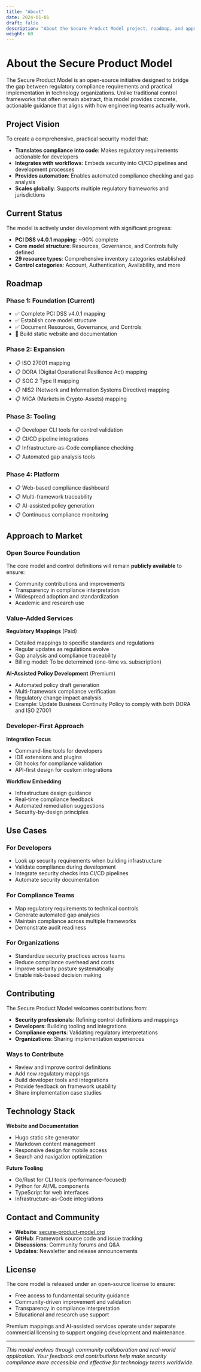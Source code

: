 ```yaml
---
title: "About"
date: 2024-01-01
draft: false
description: "About the Secure Product Model project, roadmap, and approach to market"
weight: 60
---
```


# About the Secure Product Model

The Secure Product Model is an open-source initiative designed to bridge the gap between regulatory compliance requirements and practical implementation in technology organizations. Unlike traditional control frameworks that often remain abstract, this model provides concrete, actionable guidance that aligns with how engineering teams actually work.

## Project Vision

To create a comprehensive, practical security model that:

- **Translates compliance into code**: Makes regulatory requirements actionable for developers
- **Integrates with workflows**: Embeds security into CI/CD pipelines and development processes
- **Provides automation**: Enables automated compliance checking and gap analysis
- **Scales globally**: Supports multiple regulatory frameworks and jurisdictions

## Current Status

The model is actively under development with significant progress:

- **PCI DSS v4.0.1 mapping**: ~90% complete
- **Core model structure**: Resources, Governance, and Controls fully defined
- **29 resource types**: Comprehensive inventory categories established
- **Control categories**: Account, Authentication, Availability, and more

## Roadmap

### Phase 1: Foundation (Current)
- ✅ Complete PCI DSS v4.0.1 mapping
- ✅ Establish core model structure
- ✅ Document Resources, Governance, and Controls
- 🔄 Build static website and documentation

### Phase 2: Expansion
- 📋 ISO 27001 mapping
- 📋 DORA (Digital Operational Resilience Act) mapping
- 📋 SOC 2 Type II mapping
- 📋 NIS2 (Network and Information Systems Directive) mapping
- 📋 MiCA (Markets in Crypto-Assets) mapping

### Phase 3: Tooling
- 📋 Developer CLI tools for control validation
- 📋 CI/CD pipeline integrations
- 📋 Infrastructure-as-Code compliance checking
- 📋 Automated gap analysis tools

### Phase 4: Platform
- 📋 Web-based compliance dashboard
- 📋 Multi-framework traceability
- 📋 AI-assisted policy generation
- 📋 Continuous compliance monitoring

## Approach to Market

### Open Source Foundation
The core model and control definitions will remain **publicly available** to ensure:
- Community contributions and improvements
- Transparency in compliance interpretation
- Widespread adoption and standardization
- Academic and research use

### Value-Added Services

**Regulatory Mappings** (Paid)
- Detailed mappings to specific standards and regulations
- Regular updates as regulations evolve
- Gap analysis and compliance traceability
- Billing model: To be determined (one-time vs. subscription)

**AI-Assisted Policy Development** (Premium)
- Automated policy draft generation
- Multi-framework compliance verification
- Regulatory change impact analysis
- Example: Update Business Continuity Policy to comply with both DORA and ISO 27001

### Developer-First Approach

**Integration Focus**
- Command-line tools for developers
- IDE extensions and plugins
- Git hooks for compliance validation
- API-first design for custom integrations

**Workflow Embedding**
- Infrastructure design guidance
- Real-time compliance feedback
- Automated remediation suggestions
- Security-by-design principles

## Use Cases

### For Developers
- Look up security requirements when building infrastructure
- Validate compliance during development
- Integrate security checks into CI/CD pipelines
- Automate security documentation

### For Compliance Teams
- Map regulatory requirements to technical controls
- Generate automated gap analyses
- Maintain compliance across multiple frameworks
- Demonstrate audit readiness

### For Organizations
- Standardize security practices across teams
- Reduce compliance overhead and costs
- Improve security posture systematically
- Enable risk-based decision making

## Contributing

The Secure Product Model welcomes contributions from:

- **Security professionals**: Refining control definitions and mappings
- **Developers**: Building tooling and integrations
- **Compliance experts**: Validating regulatory interpretations
- **Organizations**: Sharing implementation experiences

### Ways to Contribute
- Review and improve control definitions
- Add new regulatory mappings
- Build developer tools and integrations
- Provide feedback on framework usability
- Share implementation case studies

## Technology Stack

**Website and Documentation**
- Hugo static site generator
- Markdown content management
- Responsive design for mobile access
- Search and navigation optimization

**Future Tooling**
- Go/Rust for CLI tools (performance-focused)
- Python for AI/ML components
- TypeScript for web interfaces
- Infrastructure-as-Code integrations

## Contact and Community

- **Website**: [secure-product-model.org](https://secure-product-model.org)
- **GitHub**: Framework source code and issue tracking
- **Discussions**: Community forums and Q&A
- **Updates**: Newsletter and release announcements

## License

The core model is released under an open-source license to ensure:
- Free access to fundamental security guidance
- Community-driven improvement and validation
- Transparency in compliance interpretation
- Educational and research use support

Premium mappings and AI-assisted services operate under separate commercial licensing to support ongoing development and maintenance.

---

*This model evolves through community collaboration and real-world application. Your feedback and contributions help make security compliance more accessible and effective for technology teams worldwide.*